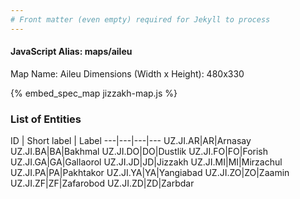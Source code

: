 ```yaml
---
# Front matter (even empty) required for Jekyll to process
---
```


#### JavaScript Alias: maps/aileu

Map Name: Aileu
Dimensions (Width x Height): 480x330





{% embed_spec_map jizzakh-map.js %}

### List of Entities

ID | Short label | Label
---|---|---|---
UZ.JI.AR|AR|Arnasay
UZ.JI.BA|BA|Bakhmal
UZ.JI.DO|DO|Dustlik
UZ.JI.FO|FO|Forish
UZ.JI.GA|GA|Gallaorol
UZ.JI.JD|JD|Jizzakh
UZ.JI.MI|MI|Mirzachul
UZ.JI.PA|PA|Pakhtakor
UZ.JI.YA|YA|Yangiabad
UZ.JI.ZO|ZO|Zaamin
UZ.JI.ZF|ZF|Zafarobod
UZ.JI.ZD|ZD|Zarbdar